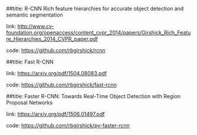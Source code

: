 ##title: R-CNN Rich feature hierarchies for accurate object detection and semantic segmentation

link: http://www.cv-foundation.org/openaccess/content_cvpr_2014/papers/Girshick_Rich_Feature_Hierarchies_2014_CVPR_paper.pdf

code: https://github.com/rbgirshick/rcnn

##title: Fast R-CNN

link: https://arxiv.org/pdf/1504.08083.pdf

code: https://github.com/rbgirshick/fast-rcnn

##title: Faster R-CNN: Towards Real-Time Object Detection with Region Proposal Networks

link: https://arxiv.org/pdf/1506.01497.pdf

code: https://github.com/rbgirshick/py-faster-rcnn